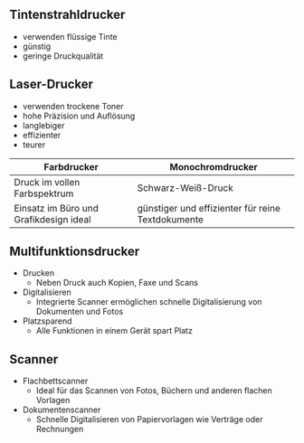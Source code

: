 ## Tintenstrahldrucker

- verwenden flüssige Tinte
- günstig
- geringe Druckqualität

## Laser-Drucker

- verwenden trockene Toner
- hohe Präzision und Auflösung
- langlebiger
- effizienter
- teurer


| Farbdrucker                            | Monochromdrucker                                  |
| -------------------------------------- | ------------------------------------------------- |
| Druck im vollen Farbspektrum           | Schwarz-Weiß-Druck                                |
| Einsatz im Büro und Grafikdesign ideal | günstiger und effizienter für reine Textdokumente |


## Multifunktionsdrucker

- Drucken
	- Neben Druck auch Kopien, Faxe und Scans
- Digitalisieren
	- Integrierte Scanner ermöglichen schnelle Digitalisierung von Dokumenten und Fotos
- Platzsparend
	- Alle Funktionen in einem Gerät spart Platz

## Scanner

- Flachbettscanner
	- Ideal für das Scannen von Fotos, Büchern und anderen flachen Vorlagen
- Dokumentenscanner
	- Schnelle Digitalisieren von Papiervorlagen wie Verträge oder Rechnungen
